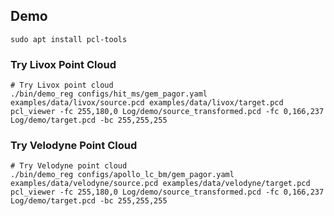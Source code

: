 ## Demo
```angular2html
sudo apt install pcl-tools
```
### Try Livox Point Cloud
```angular2html
# Try Livox point cloud
./bin/demo_reg configs/hit_ms/gem_pagor.yaml examples/data/livox/source.pcd examples/data/livox/target.pcd
pcl_viewer -fc 255,180,0 Log/demo/source_transformed.pcd -fc 0,166,237 Log/demo/target.pcd -bc 255,255,255
```
### Try Velodyne Point Cloud
```angular2html
# Try Velodyne point cloud
./bin/demo_reg configs/apollo_lc_bm/gem_pagor.yaml examples/data/velodyne/source.pcd examples/data/velodyne/target.pcd
pcl_viewer -fc 255,180,0 Log/demo/source_transformed.pcd -fc 0,166,237 Log/demo/target.pcd -bc 255,255,255
```